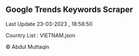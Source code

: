 

## Google Trends Keywords Scraper 
 
Last Update 23-03-2023 , 18:58:50

Country List :
VIETNAM.json



© Abdul Muttaqin 
